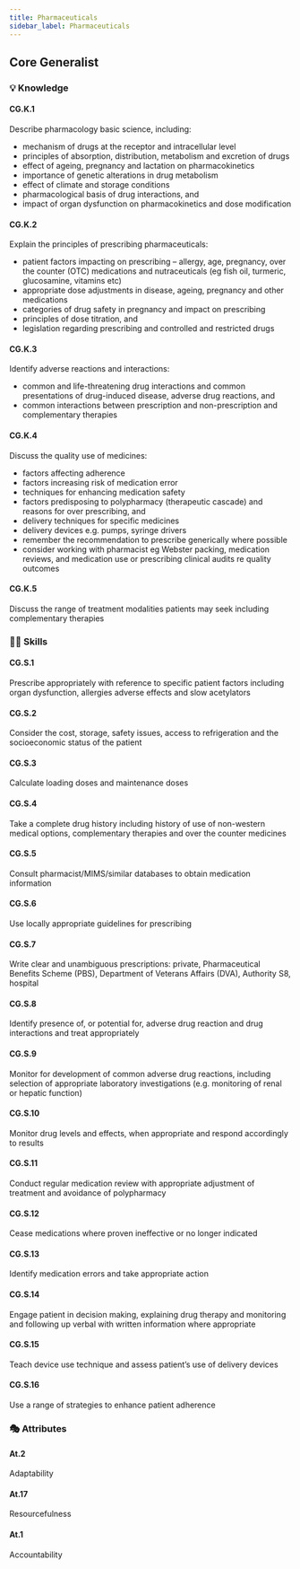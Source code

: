 ```yaml
---
title: Pharmaceuticals
sidebar_label: Pharmaceuticals
---
```

## Core Generalist

### 💡 Knowledge

#### CG.K.1

Describe pharmacology basic science, including:

* mechanism of drugs at the receptor and intracellular level 
* principles of absorption, distribution, metabolism and excretion of drugs
* effect of ageing, pregnancy and lactation on pharmacokinetics
* importance of genetic alterations in drug metabolism
* effect of climate and storage conditions
* pharmacological basis of drug interactions, and
* impact of organ dysfunction on pharmacokinetics and dose modification

#### CG.K.2

Explain the principles of prescribing pharmaceuticals:

* patient factors impacting on prescribing – allergy, age, pregnancy, over the counter (OTC) medications and nutraceuticals (eg fish oil, turmeric, glucosamine, vitamins etc) 
* appropriate dose adjustments in disease, ageing, pregnancy and other medications
* categories of drug safety in pregnancy and impact on prescribing
* principles of dose titration, and
* legislation regarding prescribing and controlled and restricted drugs

#### CG.K.3

Identify adverse reactions and interactions:

* common and life-threatening drug interactions and common presentations of drug-induced disease, adverse drug reactions, and
* common interactions between prescription and non-prescription and complementary therapies

#### CG.K.4

Discuss the quality use of medicines:

* factors affecting adherence
* factors increasing risk of medication error
* techniques for enhancing medication safety
* factors predisposing to polypharmacy (therapeutic cascade) and reasons for over prescribing, and
* delivery techniques for specific medicines
* delivery devices e.g. pumps, syringe drivers
* remember the recommendation to prescribe generically where possible
* consider working with pharmacist eg Webster packing, medication reviews, and medication use or prescribing clinical audits re quality outcomes

#### CG.K.5

Discuss the range of treatment modalities patients may seek including complementary therapies

### 🤹‍♀️ Skills

#### CG.S.1

Prescribe appropriately with reference to specific patient factors including organ dysfunction, allergies adverse effects and slow acetylators

#### CG.S.2

Consider the cost, storage, safety issues, access to refrigeration and the socioeconomic status of the patient 

#### CG.S.3

Calculate loading doses and maintenance doses 

#### CG.S.4

Take a complete drug history including history of use of non-western medical options, complementary therapies and over the counter medicines 

#### CG.S.5

Consult pharmacist/MIMS/similar databases to obtain medication information 

#### CG.S.6

Use locally appropriate guidelines for prescribing 

#### CG.S.7

Write clear and unambiguous prescriptions: private, Pharmaceutical Benefits Scheme (PBS), Department of Veterans Affairs (DVA), Authority S8, hospital 

#### CG.S.8

Identify presence of, or potential for, adverse drug reaction and drug interactions and treat appropriately 

#### CG.S.9

Monitor for development of common adverse drug reactions, including selection of appropriate laboratory investigations (e.g. monitoring of renal or hepatic function)

#### CG.S.10

Monitor drug levels and effects, when appropriate and respond accordingly to results

#### CG.S.11

Conduct regular medication review with appropriate adjustment of treatment and avoidance of polypharmacy 

#### CG.S.12

Cease medications where proven ineffective or no longer indicated 

#### CG.S.13

Identify medication errors and take appropriate action

#### CG.S.14

Engage patient in decision making, explaining drug therapy and monitoring and following up verbal with written information where appropriate

#### CG.S.15

Teach device use technique and assess patient’s use of delivery devices 

#### CG.S.16

Use a range of strategies to enhance patient adherence

### 🎭 Attributes

#### At.2

Adaptability

#### At.17

Resourcefulness

#### At.1

Accountability